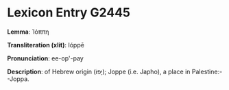 # Lexicon Entry G2445

**Lemma**: Ἰόππη

**Transliteration (xlit)**: Ióppē

**Pronunciation**: ee-op'-pay

**Description**:
of Hebrew origin (יָפוֹ); Joppe (i.e. Japho), a place in Palestine:--Joppa.
